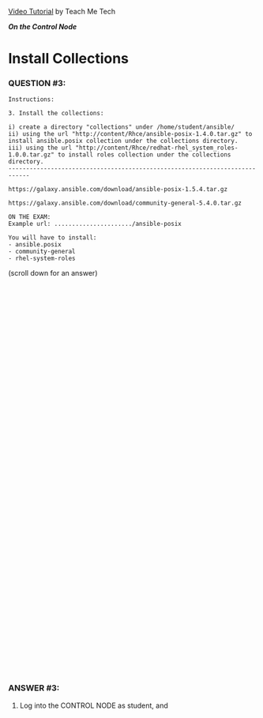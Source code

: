 <a href="https://www.youtube.com/watch?v=yn_feC84g4Y&list=PLYB6dfdhWDePZf4fd4YgGGtSX_vHKv5vz&index=4">Video Tutorial</a> by Teach Me Tech

***On the Control Node***

# Install Collections
### QUESTION #3:
```
Instructions:

3. Install the collections:

i) create a directory "collections" under /home/student/ansible/
ii) using the url "http://content/Rhce/ansible-posix-1.4.0.tar.gz" to install ansible.posix collection under the collections directory.
iii) using the url "http://content/Rhce/redhat-rhel_system_roles-1.0.0.tar.gz" to install roles collection under the collections directory.
----------------------------------------------------------------------------

https://galaxy.ansible.com/download/ansible-posix-1.5.4.tar.gz

https://galaxy.ansible.com/download/community-general-5.4.0.tar.gz

ON THE EXAM:
Example url: ....................../ansible-posix

You will have to install:
- ansible.posix
- community-general
- rhel-system-roles
```

(scroll down for an answer)
<br/><br/><br/><br/><br/><br/><br/><br/><br/><br/><br/><br/><br/><br/><br/><br/><br/><br/><br/><br/><br/><br/><br/><br/>
<br/><br/><br/><br/><br/><br/><br/><br/><br/><br/><br/><br/><br/><br/><br/><br/><br/><br/><br/><br/><br/><br/><br/><br/>

### ANSWER #3:

1) Log into the CONTROL NODE as student, and 
